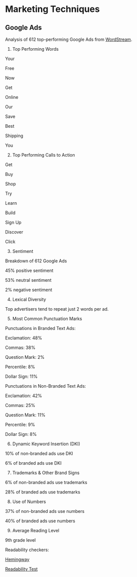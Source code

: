 # Marketing Techniques

## Google Ads

Analysis of 612 top-performing Google Ads from [WordStream](https://www.wordstream.com/blog/ws/2017/06/06/best-ads).

1.  Top Performing Words

Your

Free

Now

Get

Online

Our

Save

Best

Shipping

You


2.  Top Performing Calls to Action
 
Get
 
Buy
 
Shop
 
Try
 
Learn
 
Build

Sign Up

Discover

Click


3.  Sentiment

Breakdown of 612 Google Ads

45% positive sentiment

53% neutral sentiment

2% negative sentiment


4. Lexical Diversity

Top advertisers tend to repeat just 2 words per ad.


5. Most Common Punctuation Marks

Punctuations in Branded Text Ads:

Exclamation: 48%

Commas: 38%

Question Mark: 2%

Percentile: 8%

Dollar Sign: 11%


Punctuations in Non-Branded Text Ads:

Exclamation: 42%

Commas: 25%

Question Mark: 11%

Percentile: 9%

Dollar Sign: 8%


6. Dynamic Keyword Insertion (DKI)

10% of non-branded ads use DKI

6% of branded ads use DKI


7.  Trademarks & Other Brand Signs

6% of non-branded ads use trademarks

28% of branded ads use trademarks


8.  Use of Numbers

37% of non-branded ads use numbers

40% of branded ads use numbers


9. Average Reading Level

9th grade level

Readability checkers:

[Hemingway](http://www.hemingwayapp.com/)

[Readability Test](https://www.online-utility.org/english/readability_test_and_improve.jsp)
